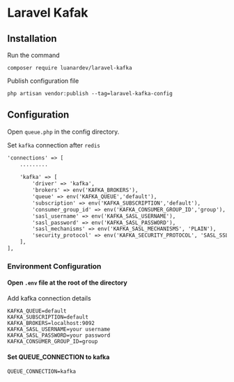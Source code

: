 # Laravel Kafak

## Installation

Run the command

```console
composer require luanardev/laravel-kafka
```

Publish configuration file

```console
php artisan vendor:publish --tag=laravel-kafka-config
```

## Configuration

Open `queue.php` in the config directory.

Set `kafka` connection after `redis`

```html
'connections' => [
	.........
	
	'kafka' => [
		'driver' => 'kafka',
		'brokers' => env('KAFKA_BROKERS'),
		'queue' => env('KAFKA_QUEUE','default'),
		'subscription' => env('KAFKA_SUBSCRIPTION','default'),
		'consumer_group_id' => env('KAFKA_CONSUMER_GROUP_ID','group'),
		'sasl_username' => env('KAFKA_SASL_USERNAME'),
		'sasl_password' => env('KAFKA_SASL_PASSWORD'),
		'sasl_mechanisms' => env('KAFKA_SASL_MECHANISMS', 'PLAIN'),
		'security_protocol' => env('KAFKA_SECURITY_PROTOCOL', 'SASL_SSL'),
	],
],
```
### Environment Configuration

#### Open `.env` file at the root of the directory

Add kafka connection details
````
KAFKA_QUEUE=default
KAFKA_SUBSCRIPTION=default
KAFKA_BROKERS=localhost:9092
KAFKA_SASL_USERNAME=your username
KAFKA_SASL_PASSWORD=your password
KAFKA_CONSUMER_GROUP_ID=group
````
#### Set QUEUE_CONNECTION to kafka

````
QUEUE_CONNECTION=kafka
````
